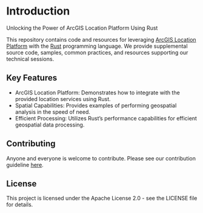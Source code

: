 # Introduction
Unlocking the Power of ArcGIS Location Platform Using Rust

This repository contains code and resources for leveraging [ArcGIS Location Platform](https://location.arcgis.com/) with the [Rust](https://www.rust-lang.org/) programming language. We provide supplemental source code, samples, common practices, and resources supporting our technical sessions.

## Key Features
- ArcGIS Location Platform: Demonstrates how to integrate with the provided location services using Rust.
- Spatial Capabilities: Provides examples of performing geospatial analysis in the speed of need.
- Efficient Processing: Utilizes Rust’s performance capabilities for efficient geospatial data processing.

## Contributing
Anyone and everyone is welcome to contribute. Please see our contribution guideline [here](https://github.com/esri/contributing).

## License
This project is licensed under the Apache License 2.0 - see the LICENSE file for details.